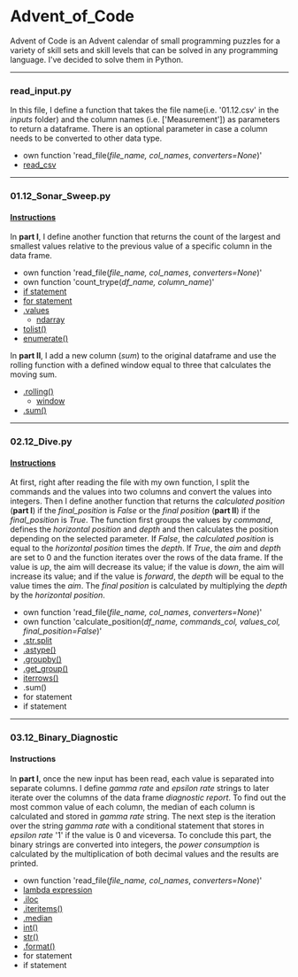 # Advent_of_Code

Advent of Code is an Advent calendar of small programming puzzles for a variety of skill sets and skill levels that can be solved in any programming language. I've decided to solve them in Python.

---

### read_input.py

In this file, I define a function that takes the file name(i.e. '01.12.csv' in the _inputs_ folder) and the column names (i.e. ['Measurement']) as parameters to return a dataframe. There is an optional parameter in case a column needs to be converted to other data type.

- own function 'read_file(_file_name, col_names_, _converters=None_)'
- [read_csv](https://pandas.pydata.org/docs/reference/api/pandas.read_csv.html)

---

### 01.12_Sonar_Sweep.py

#### [Instructions](https://github.com/xxvazquez/Advent_of_Code/blob/main/instructions/01.12.diff)

In **part I**, I define another function that returns the count of the largest and smallest values relative to the previous value of a specific column in the data frame. 

- own function 'read_file(_file_name, col_names_, _converters=None_)'
- own function 'count_trype(_df_name, column_name_)'
- [if statement](https://docs.python.org/3/tutorial/controlflow.html)
- [for statement](https://docs.python.org/3/tutorial/controlflow.html)
- [.values](https://pandas.pydata.org/docs/reference/api/pandas.DataFrame.values.html)
   -  [ndarray](https://numpy.org/doc/stable/reference/arrays.ndarray.html)
- [tolist()](https://numpy.org/doc/stable/reference/generated/numpy.ndarray.tolist.html#numpy.ndarray.tolist)
- [enumerate()](https://docs.python.org/3/library/functions.html#enumerate)

In **part II**, I add a new column (_sum_) to the original dataframe and use the rolling function with a defined window equal to three that calculates the moving sum.

- [.rolling()](https://pandas.pydata.org/docs/reference/api/pandas.DataFrame.rolling.html)
   - [window](https://pandas.pydata.org/docs/reference/window.html) 
- [.sum()](https://pandas.pydata.org/docs/reference/api/pandas.core.window.rolling.Rolling.sum.html)

---

### 02.12_Dive.py

#### [Instructions](https://github.com/xxvazquez/Advent_of_Code/blob/main/instructions/02.12.diff)

At first, right after reading the file with my own function, I split the commands and the values into two columns and convert the values into integers. Then I define another function that returns the _calculated position_ (**part I**) if the _final_position_ is _False_ or the _final position_ (**part II**) if the _final_position_ is _True_. The function first groups the values by _command_, defines the _horizontal position_ and _depth_ and then calculates the position depending on the selected parameter. If _False_, the _calculated position_ is equal to the _horizontal position_ times the _depth_. If _True_, the _aim_ and _depth_ are set to 0 and the function iterates over the rows of the data frame. If the value is _up_, the aim will decrease its value; if the value is _down_, the aim will increase its value; and if the value is _forward_, the _depth_ will be equal to the value times the _aim_. The _final position_ is calculated by multiplying the _depth_ by the _horizontal position_.

- own function 'read_file(_file_name, col_names_, _converters=None_)'
- own function 'calculate_position(_df_name, commands_col, values_col, final_position=False_)'
- [.str.split](https://pandas.pydata.org/docs/reference/api/pandas.Series.str.split.html)
- [.astype()](https://pandas.pydata.org/docs/reference/api/pandas.DataFrame.astype.html)
- [.groupby()](https://pandas.pydata.org/docs/reference/api/pandas.DataFrame.groupby.html)
- [.get_group()](https://pandas.pydata.org/docs/reference/api/pandas.core.groupby.GroupBy.get_group.html)
- [iterrows()](https://pandas.pydata.org/docs/reference/api/pandas.DataFrame.iterrows.html?highlight=iterrows#pandas.DataFrame.iterrows)
- .sum()
- for statement
- if statement

---

### 03.12_Binary_Diagnostic

#### Instructions

In **part I**, once the new input has been read, each value is separated into separate columns. I define _gamma rate_ and _epsilon rate_ strings to later iterate over the columns of the data frame _diagnostic report_. To find out the most common value of each column, the median of each column is calculated and stored in _gamma rate_ string. The next step is the iteration over the string _gamma rate_ with a conditional statement that stores in _epsilon rate_ '1' if the value is 0 and viceversa. To conclude this part, the binary strings are converted into integers, the _power consumption_ is calculated by the multiplication of both decimal values and the results are printed.

- own function 'read_file(_file_name, col_names_, _converters=None_)'
- [lambda expression](https://docs.python.org/3/tutorial/controlflow.html)
- [.iloc](https://pandas.pydata.org/docs/reference/api/pandas.DataFrame.iloc.html)
- [.iteritems()](https://pandas.pydata.org/docs/reference/api/pandas.DataFrame.iteritems.html?highlight=iteritems#pandas.DataFrame.iteritems)
- [.median](https://pandas.pydata.org/docs/reference/api/pandas.Series.median.html?highlight=median#pandas.Series.median)
- [int()](https://docs.python.org/3/library/functions.html#int)
- [str()](https://docs.python.org/3/library/stdtypes.html#str)
- [.format()](https://docs.python.org/3/library/stdtypes.html#str.format)
- for statement
- if statement

